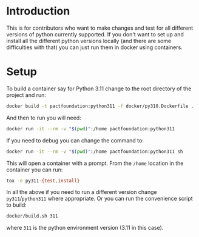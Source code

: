 # Introduction

This is for contributors who want to make changes and test for all different
versions of python currently supported. If you don't want to set up and install
all the different python versions locally (and there are some difficulties with
that) you can just run them in docker using containers.

# Setup

To build a container say for Python 3.11 change to the root directory of the
project and run:

```bash
docker build -t pactfoundation:python311 -f docker/py310.Dockerfile .
```

And then to run you will need:

```bash
docker run -it --rm -v "$(pwd)":/home pactfoundation:python311
```

If you need to debug you can change the command to:

```bash
docker run -it --rm -v "$(pwd)":/home pactfoundation:python311 sh
```

This will open a container with a prompt. From the `/home` location in the
container you can run:

```bash
tox -e py311-{test,install}
```

In all the above if you need to run a different version change
`py311`/`python311` where appropriate.  Or you can run the convenience script
to build:

```bash
docker/build.sh 311
```

where `311` is the python environment version (3.11 in this case).
